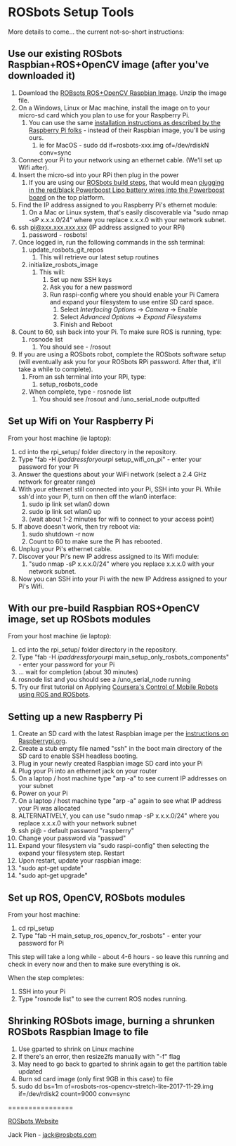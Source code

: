 ROSbots Setup Tools
====================

More details to come... the current not-so-short instructions:

## Use our existing ROSbots Raspbian+ROS+OpenCV image (after you've downloaded it)
1. Download the [ROBsots ROS+OpenCV Raspbian Image](https://medium.com/@rosbots/ready-to-use-image-raspbian-stretch-ros-opencv-324d6f8dcd96). Unzip the image file.
1. On a Windows, Linux or Mac machine, install the image on to your micro-sd card which you plan to use for your Raspberry Pi.
   1. You can use the same [installation instructions as described by the Raspberry Pi folks](https://www.raspberrypi.org/documentation/installation/installing-images/README.md) - instead of their Raspbian image, you'll be using ours.
      1. ie for MacOS - sudo dd if=rosbots-xxx.img of=/dev/rdiskN conv=sync
1. Connect your Pi to your network using an ethernet cable. (We'll set up Wifi after).
1. Insert the micro-sd into your RPi then plug in the power
   1. If you are using our [ROSbots build steps](https://www.rosbots.com/build_it), that would mean [plugging in the red/black Powerboost Lipo battery wires into the Powerboost board](https://www.rosbots.com/static/landing/img/build_it_v02/step_09_powerboost_top/IMG_20180221_083340.jpg) on the top platform.
1. Find the IP address assigned to you Raspberry Pi's ethernet module:
   1. On a Mac or Linux system, that's easily discoverable via "sudo nmap -sP x.x.x.0/24" where you replace x.x.x.0 with your network subnet. 
1. ssh pi@xxx.xxx.xxx.xxx (IP address assigned to your RPi)
   1. password - rosbots!
1. Once logged in, run the following commands in the ssh terminal:
   1. update_rosbots_git_repos
      1. This will retrieve our latest setup routines
   1. initialize_rosbots_image
      1. This will:
         1. Set up new SSH keys
         1. Ask you for a new password
         1. Run raspi-config where you should enable your Pi Camera and expand your filesystem to use entire SD card space.
            1. Select *Interfacing Options* -> *Camera* -> Enable
            1. Select *Advanced Options* -> *Expand Filesystems*
            1. Finish and Reboot
1. Count to 60, ssh back into your Pi. To make sure ROS is running, type:
   1. rosnode list
      1. You should see - /rosout 
1. If you are using a ROSbots robot, complete the ROSbots software setup (will eventually ask you for your ROSbots RPi password. After that, it'll take a while to complete).
   1. From an ssh terminal into your RPi, type:
      1. setup_rosbots_code
   1. When complete, type - rosnode list
      1. You should see /rosout and /uno_serial_node outputted



## Set up Wifi on Your Raspberry Pi

From your host machine (ie laptop):

1. cd into the rpi_setup/ folder directory in the repository.
1. Type "fab -H *ipaddressforyourpi* setup\_wifi\_on\_pi" - enter your password for your Pi
1. Answer the questions about your WiFi network (select a 2.4 GHz network for greater range)
1. With your ethernet still connected into your Pi, SSH into your Pi. While ssh'd into your Pi, turn on then off the wlan0 interface:
   1. sudo ip link set wlan0 down
   1. sudo ip link set wlan0 up
   1. (wait about 1-2 minutes for wifi to connect to your access point)
1. If above doesn't work, then try reboot via:
   1. sudo shutdown -r now
   1. Count to 60 to make sure the Pi has rebooted.
1. Unplug your Pi's ethernet cable.
1. Discover your Pi's new IP address assigned to its Wifi module:
   1. "sudo nmap -sP x.x.x.0/24" where you replace x.x.x.0 with your network subnet.
1. Now you can SSH into your Pi with the new IP Address assigned to your Pi's Wifi.
  

## With our pre-build Raspbian ROS+OpenCV image, set up ROSbots modules

From your host machine (ie laptop):

1. cd into the rpi_setup/ folder directory in the repository.
1. Type "fab -H *ipaddressforyourpi* main\_setup\_only\_rosbots\_components" - enter your password for your Pi
1. ... wait for completion (about 30 minutes)
1. rosnode list and you should see a /uno_serial_node running
1. Try our first tutorial on Applying [Coursera's Control of Mobile Robots using ROS and ROSbots](https://medium.com/@rosbots/apply-coursera-control-of-mobile-robots-with-ros-and-rosbots-part-1-777a51f63617).



## Setting up a new Raspberry Pi

1. Create an SD card with the latest Raspbian image per the [instructions on Raspberrypi.org](https://www.raspberrypi.org/downloads/raspbian/).
1. Create a stub empty file named "ssh" in the boot main directory of the SD card to enable SSH headless booting.
1. Plug in your newly created Raspbian image SD card into your Pi
1. Plug your Pi into an ethernet jack on your router
1. On a laptop / host machine type "arp -a" to see current IP addresses on your subnet
1. Power on your Pi
1. On a laptop / host machine type "arp -a" again to see what IP address your Pi was allocated
1. ALTERNATIVELY, you can use "sudo nmap -sP x.x.x.0/24" where you replace x.x.x.0 with your network subnet
1. ssh pi@<theipaddress> - default password "raspberry"
1. Change your password via "passwd"
1. Expand your filesystem via "sudo raspi-config" then selecting the expand your filesystem step.  Restart
1. Upon restart, update your raspbian image:
  1. "sudo apt-get update"
  1. "sudo apt-get upgrade"
  

## Set up ROS, OpenCV, ROSbots modules

From your host machine:

1. cd rpi_setup
1. Type "fab -H <wifiipaddressforyourpi> main_setup_ros_opencv_for_rosbots" - enter your password for Pi

This step will take a long while - about 4-6 hours - so leave this running and check in every now and then to make sure everything is ok.

When the step completes:

1. SSH into your Pi
1. Type "rosnode list" to see the current ROS nodes running.



## Shrinking ROSbots image, burning a shrunken ROSbots Raspbian Image to file
1. Use gparted to shrink on Linux machine
  1. If there's an error, then resize2fs manually with "-f" flag
  1. May need to go back to gparted to shrink again to get the partition table updated
1. Burn sd card image (only first 9GB in this case) to file
  1. sudo dd bs=1m of=rosbots-ros-opencv-stretch-lite-2017-11-29.img if=/dev/rdisk2 count=9000 conv=sync


================

[ROSbots Website](www.rosbots.com)

Jack Pien - jack@rosbots.com
